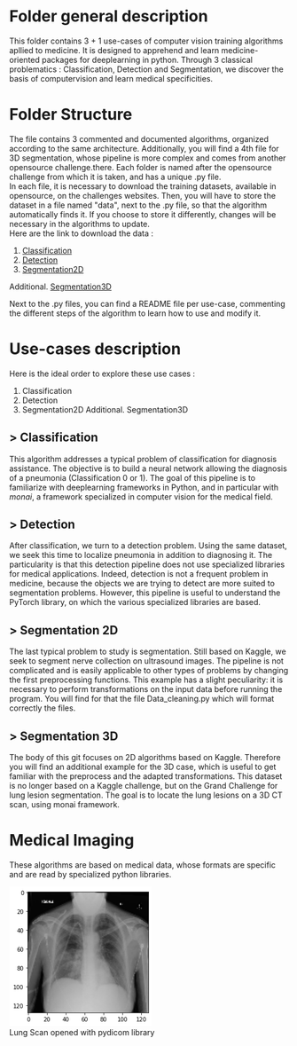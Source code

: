 # Folder general description
This folder contains 3 + 1 use-cases of computer vision training algorithms apllied to medicine. It is designed to apprehend and learn medicine-oriented packages for deeplearning in python. Through 3 classical problematics : Classification, Detection and Segmentation, we discover the basis of computervision and learn medical specificities.

# Folder Structure
The file contains 3 commented and documented algorithms, organized according to the same architecture. Additionally, you will find a 4th file for 3D segmentation, whose pipeline is more complex and comes from another opensource challenge.there. Each folder is named after the opensource challenge from which it is taken, and has a unique .py file.  
In each file, it is necessary to download the training datasets, available in opensource, on the challenges websites. Then, you will have to store the dataset in a file named "data", next to the .py file, so that the algorithm automatically finds it. If you choose to store it differently, changes will be necessary in the algorithms to update.  
Here are the link to download the data :  
  
1. [Classification](https://www.kaggle.com/competitions/rsna-pneumonia-detection-challenge/data)
2. [Detection](https://www.kaggle.com/competitions/rsna-pneumonia-detection-challenge/data)
3. [Segmentation2D](https://www.kaggle.com/competitions/ultrasound-nerve-segmentation/data)  

Additional. [Segmentation3D](https://covid-segmentation.grand-challenge.org/Download/)

  
Next to the .py files, you can find a README file per use-case, commenting the different steps of the algorithm to learn how to use and modify it.  

# Use-cases description
Here is the ideal order to explore these use cases :

1. Classification
2. Detection
3. Segmentation2D
Additional. Segmentation3D
  
## > Classification
This algorithm addresses a typical problem of classification for diagnosis assistance. The objective is to build a neural network allowing the diagnosis of a pneumonia (Classification 0 or 1). The goal of this pipeline is to familiarize with deeplearning frameworks in Python, and in particular with *monai*, a framework specialized in computer vision for the medical field. 

## > Detection
After classification, we turn to a detection problem. Using the same dataset, we seek this time to localize pneumonia in addition to diagnosing it. The particularity is that this detection pipeline does not use specialized libraries for medical applications. Indeed, detection is not a frequent problem in medicine, because the objects we are trying to detect are more suited to segmentation problems. However, this pipeline is useful to understand the PyTorch library, on which the various specialized libraries are based.  

## > Segmentation 2D
The last typical problem to study is segmentation. Still based on Kaggle, we seek to segment nerve collection on ultrasound images. The pipeline is not complicated and is easily applicable to other types of problems by changing the first preprocessing functions. This example has a slight peculiarity: it is necessary to perform transformations on the input data before running the program. You will find for that the file Data_cleaning.py which will format correctly the files.

## > Segmentation 3D
The body of this git focuses on 2D algorithms based on Kaggle. Therefore you will find an additional example for the 3D case, which is useful to get familiar with the preprocess and the adapted transformations. This dataset is no longer based on a Kaggle challenge, but on the Grand Challenge for lung lesion segmentation. The goal is to locate the lung lesions on a 3D CT scan, using monai framework.

# Medical Imaging
These algorithms are based on medical data, whose formats are specific and are read by specialized python libraries.  
  
![alt text](Images\Scan_Example.png "Scan Example")  
Lung Scan opened with pydicom library